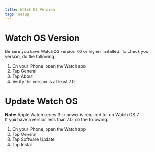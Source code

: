 ```yaml
---
title: Watch OS Version
tags: setup
---
```


# Watch OS Version
Be sure you have WatchOS version 7.0 or higher installed. To check your version, do the following
1. On your iPhone, open the Watch app
2. Tap General
3. Tap About
4. Verify the version is at least 7.0

# Update Watch OS
**Note:** Apple Watch series 3 or newer is required to run Watch OS 7<br/>
If you have a version less than 7.0, do the following.
1. On your iPhone, open the Watch app
2. Tap General
3. Tap Software Update
4. Tap Install
